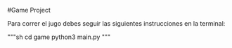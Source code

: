 #Game Project

Para correr el jugo debes seguir las siguientes instrucciones en la terminal:

"""sh
cd game
python3 main.py
"""


